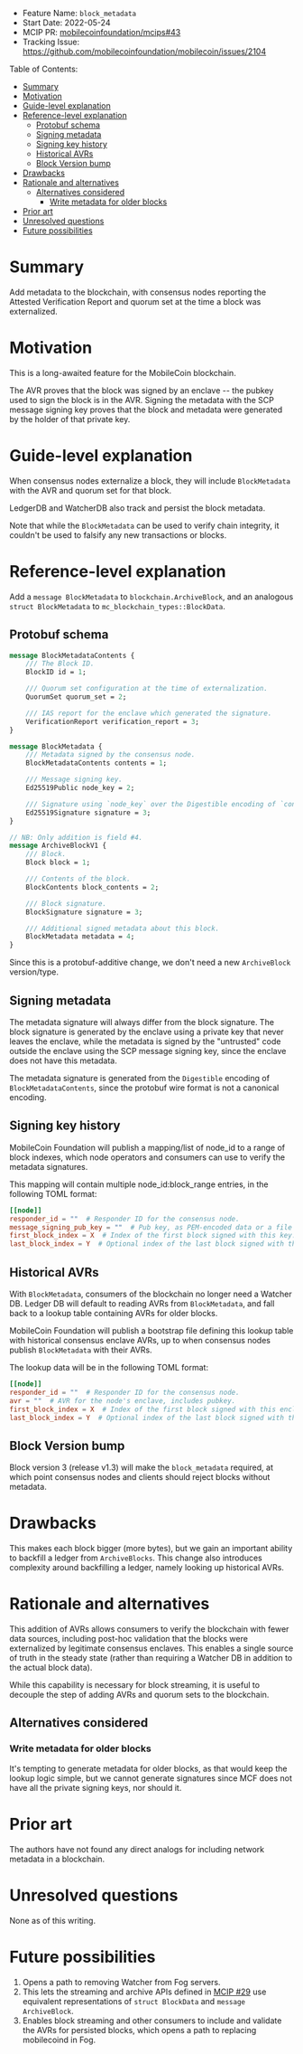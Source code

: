 * Feature Name: `block_metadata`
* Start Date: 2022-05-24
* MCIP PR: [mobilecoinfoundation/mcips#43](https://github.com/mobilecoinfoundation/mcips/pull/43)
* Tracking Issue: https://github.com/mobilecoinfoundation/mobilecoin/issues/2104

Table of Contents:
- [Summary](#summary)
- [Motivation](#motivation)
- [Guide-level explanation](#guide-level-explanation)
- [Reference-level explanation](#reference-level-explanation)
  - [Protobuf schema](#protobuf-schema)
  - [Signing metadata](#signing-metadata)
  - [Signing key history](#signing-key-history)
  - [Historical AVRs](#historical-avrs)
  - [Block Version bump](#block-version-bump)
- [Drawbacks](#drawbacks)
- [Rationale and alternatives](#rationale-and-alternatives)
  - [Alternatives considered](#alternatives-considered)
    - [Write metadata for older blocks](#write-metadata-for-older-blocks)
- [Prior art](#prior-art)
- [Unresolved questions](#unresolved-questions)
- [Future possibilities](#future-possibilities)

# Summary
[summary]: #summary

Add metadata to the blockchain, with consensus nodes reporting the Attested
Verification Report and quorum set at the time a block was externalized.

# Motivation
[motivation]: #motivation

This is a long-awaited feature for the MobileCoin blockchain.

The AVR proves that the block was signed by an enclave -- the pubkey used to
sign the block is in the AVR. Signing the metadata with the SCP message signing
key proves that the block and metadata were generated by the holder of that
private key.

# Guide-level explanation
[guide-level-explanation]: #guide-level-explanation

When consensus nodes externalize a block, they will include `BlockMetadata` with
the AVR and quorum set for that block.

LedgerDB and WatcherDB also track and persist the block metadata.

Note that while the `BlockMetadata` can be used to verify chain integrity, it
couldn't be used to falsify any new transactions or blocks.

# Reference-level explanation
[reference-level-explanation]: #reference-level-explanation

Add a `message BlockMetadata` to `blockchain.ArchiveBlock`, and an analogous
`struct BlockMetadata` to `mc_blockchain_types::BlockData`.

## Protobuf schema

```protobuf
message BlockMetadataContents {
    /// The Block ID.
    BlockID id = 1;

    /// Quorum set configuration at the time of externalization.
    QuorumSet quorum_set = 2;

    /// IAS report for the enclave which generated the signature.
    VerificationReport verification_report = 3;
}

message BlockMetadata {
    /// Metadata signed by the consensus node.
    BlockMetadataContents contents = 1;

    /// Message signing key.
    Ed25519Public node_key = 2;

    /// Signature using `node_key` over the Digestible encoding of `contents`.
    Ed25519Signature signature = 3;
}

// NB: Only addition is field #4.
message ArchiveBlockV1 {
    /// Block.
    Block block = 1;

    /// Contents of the block.
    BlockContents block_contents = 2;

    /// Block signature.
    BlockSignature signature = 3;

    /// Additional signed metadata about this block.
    BlockMetadata metadata = 4;
}
```

Since this is a protobuf-additive change, we don't need a new `ArchiveBlock`
version/type.

## Signing metadata
The metadata signature will always differ from the block signature. The block
signature is generated by the enclave using a private key that never leaves the
enclave, while the metadata is signed by the "untrusted" code outside the
enclave using the SCP message signing key, since the enclave does not have this
metadata.

The metadata signature is generated from the `Digestible` encoding of
`BlockMetadataContents`, since the protobuf wire format is not a canonical
encoding.

## Signing key history
MobileCoin Foundation will publish a mapping/list of node_id to a range of block
indexes, which node operators and consumers can use to verify the metadata
signatures.

This mapping will contain multiple node_id:block_range entries, in the following
TOML format:
```toml
[[node]]
responder_id = ""  # Responder ID for the consensus node.
message_signing_pub_key = ""  # Pub key, as PEM-encoded data or a file path containing such data.
first_block_index = X  # Index of the first block signed with this key.
last_block_index = Y  # Optional index of the last block signed with this key.
```

## Historical AVRs
With `BlockMetadata`, consumers of the blockchain no longer need a Watcher DB.
Ledger DB will default to reading AVRs from `BlockMetadata`, and fall back to a
lookup table containing AVRs for older blocks.

MobileCoin Foundation will publish a bootstrap file defining this lookup table
with historical consensus enclave AVRs, up to when consensus nodes publish
`BlockMetadata` with their AVRs.

The lookup data will be in the following TOML format:
```toml
[[node]]
responder_id = ""  # Responder ID for the consensus node.
avr = ""  # AVR for the node's enclave, includes pubkey.
first_block_index = X  # Index of the first block signed with this enclave.
last_block_index = Y  # Optional index of the last block signed with this enclave.
```

## Block Version bump
Block version 3 (release v1.3) will make the `block_metadata` required, at which
point consensus nodes and clients should reject blocks without metadata.


# Drawbacks
[drawbacks]: #drawbacks

This makes each block bigger (more bytes), but we gain an important ability to
backfill a ledger from `ArchiveBlocks`. This change also introduces complexity
around backfilling a ledger, namely looking up historical AVRs.

# Rationale and alternatives
[rationale-and-alternatives]: #rationale-and-alternatives

This addition of AVRs allows consumers to verify the blockchain with fewer data
sources, including post-hoc validation that the blocks were externalized by
legitimate consensus enclaves. This enables a single source of truth in the
steady state (rather than requiring a Watcher DB in addition to the actual block
data).

While this capability is necessary for block streaming, it is useful to decouple
the step of adding AVRs and quorum sets to the blockchain.

## Alternatives considered
### Write metadata for older blocks
It's tempting to generate metadata for older blocks, as that would keep the
lookup logic simple, but we cannot generate signatures since MCF does not have
all the private signing keys, nor should it.

# Prior art
[prior-art]: #prior-art

The authors have not found any direct analogs for including network metadata in
a blockchain.

# Unresolved questions
[unresolved-questions]: #unresolved-questions

None as of this writing.

# Future possibilities
[future-possibilities]: #future-possibilities

1. Opens a path to removing Watcher from Fog servers.
1. This lets the streaming and archive APIs defined in
   [MCIP #29](0029-block-streaming.md) use equivalent representations of
   `struct BlockData` and `message ArchiveBlock`.
1. Enables block streaming and other consumers to include and validate the AVRs
   for persisted blocks, which opens a path to replacing mobilecoind in Fog.
